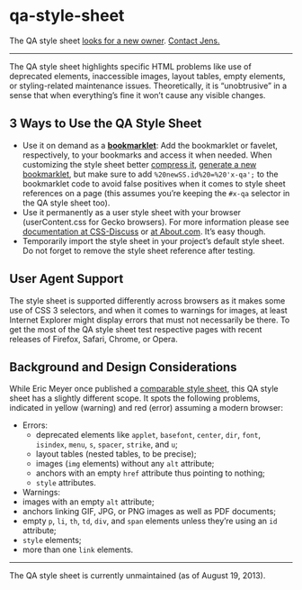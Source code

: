 # qa-style-sheet

The QA style sheet <a href="https://plus.google.com/+JensOMeiert/posts/KGcMaJCP5wY">looks for a new owner</a>. <a href="http://meiert.com/en/contact/">Contact Jens.</a>

----

The QA style sheet highlights specific HTML problems like use of deprecated elements, inaccessible images, layout tables, empty elements, or styling-related maintenance issues. Theoretically, it is “unobtrusive” in a sense that when everything’s fine it won’t cause any visible changes.

## 3 Ways to Use the QA Style Sheet

* Use it on demand as a <a href="http://hell.meiert.org/core/html/qa-bookmarklet.html"><strong>bookmarklet</strong></a>: Add the bookmarklet or favelet, respectively, to your bookmarks and access it when needed. When customizing the style sheet better <a href="http://uitest.com/en/misc/#optimization">compress it</a>, <a href="http://www.squarefree.com/userstyles/make-bookmarklet.html">generate a new bookmarklet</a>, but make sure to add <code>%20newSS.id%20=%20'x-qa';</code> to the bookmarklet code to avoid false positives when it comes to style sheet references on a page (this assumes you’re keeping the <code>#x-qa</code> selector in the QA style sheet too).
* Use it permanently as a user style sheet with your browser (userContent.css for Gecko browsers). For more information please see <a href="http://css-discuss.incutio.com/?page=UserStylesheets">documentation at CSS-Discuss</a> or <a href="http://webdesign.about.com/od/css/ht/htcssuserfirefo.htm">at About.com</a>. It’s easy though.
* Temporarily import the style sheet in your project’s default style sheet. Do not forget to remove the style sheet reference after testing.

## User Agent Support

The style sheet is supported differently across browsers as it makes some use of CSS 3 selectors, and when it comes to warnings for images, at least Internet Explorer might display errors that must not necessarily be there. To get the most of the QA style sheet test respective pages with recent releases of Firefox, Safari, Chrome, or Opera.

## Background and Design Considerations

While Eric Meyer once published a <a href="http://meyerweb.com/eric/thoughts/2007/09/07/diagnostic-styling/">comparable style sheet</a>, this QA style sheet has a slightly different scope. It spots the following problems, indicated in yellow (warning) and red (error) assuming a modern browser:

* Errors:
  * deprecated elements like <code>applet</code>, <code>basefont</code>, <code>center</code>, <code>dir</code>, <code>font</code>, <code>isindex</code>, <code>menu</code>, <code>s</code>, <code>spacer</code>, <code>strike</code>, and <code>u</code>;
  * layout tables (nested tables, to be precise);
  * images (<code>img</code> elements) without any <code>alt</code> attribute;
  * anchors with an empty <code>href</code> attribute thus pointing to nothing;
  * <code>style</code> attributes.
 * Warnings:
  * images with an empty <code>alt</code> attribute;
  * anchors linking GIF, JPG, or PNG images as well as PDF documents;
  * empty <code>p</code>, <code>li</code>, <code>th</code>, <code>td</code>, <code>div</code>, and <code>span</code> elements unless they’re using an <code>id</code> attribute;
  * <code>style</code> elements;
  * more than one <code>link</code> elements.

----

The QA style sheet is currently unmaintained (as of August 19, 2013).